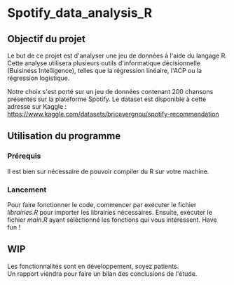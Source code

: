 # Spotify_data_analysis_R

## Objectif du projet

Le but de ce projet est d'analyser une jeu de données à l'aide du langage R. Cette analyse utilisera plusieurs outils d'informatique décisionnelle (Buisiness Intelligence), telles que la régression linéaire, l'ACP ou la régression logistique.

Notre choix s'est porté sur un jeu de données contenant 200 chansons présentes sur la plateforme Spotify. Le dataset est disponible à cette adresse sur Kaggle : https://www.kaggle.com/datasets/bricevergnou/spotify-recommendation

## Utilisation du programme
### Prérequis
Il est bien sur nécessaire de pouvoir compiler du R sur votre machine.

### Lancement
Pour faire fonctionner le code, commencer par exécuter le fichier <i>librairies.R</i> pour importer les librairies nécessaires. Ensuite, exécuter le fichier <i>main.R</i>  ayant séléctionné les fonctions qui vous intéressent. Have fun !

## WIP

Les fonctionnalités sont en développement, soyez patients. <br>
Un rapport viendra pour faire un bilan des conclusions de l'étude.
